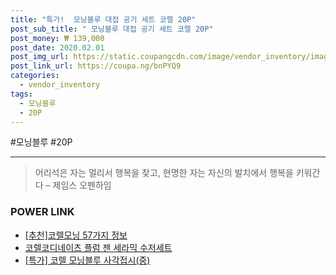 ```yaml
--- 
title: "특가!  모닝블루 대접 공기 세트 코렐 20P" 
post_sub_title: " 모닝블루 대접 공기 세트 코렐 20P" 
post_money: ₩ 139,000 
post_date: 2020.02.01 
post_img_url: https://static.coupangcdn.com/image/vendor_inventory/images/2016/06/08/7/6/32ae205a-3209-4c5f-ac1e-d7fbfe384421.jpg 
post_link_url: https://coupa.ng/bnPYQ9 
categories: 
  - vendor_inventory 
tags: 
  - 모닝블루 
  - 20P 
--- 
```

  #모닝블루 #20P 
<hr> 

> 어리석은 자는 멀리서 행복을 찾고, 현명한 자는 자신의 발치에서 행복을 키워간다  – 제임스 오펜하임 


### POWER LINK

* <a href="https://blog.naver.com/fasyy4321/221792104395" target="_blank">[추천]코렐모닝 57가지 정보</a>
* <a href="https://blog.naver.com/fasyy4321/221786520487" target="_blank">코렐코디네이츠 플럼 젠 세라믹 수저세트</a>
* <a href="https://blog.naver.com/sakai111/221792437082" target="_blank">[특가] 코렐 모닝블루 사각접시(중)</a>
